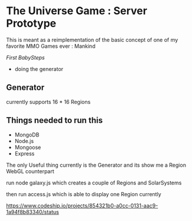 # The Universe Game : Server Prototype

This is meant as a reimplementation of the basic concept of one of my favorite MMO Games ever : Mankind

*First BabySteps*
  - doing the generator

## Generator

currently supports 16 * 16 Regions

## Things needed to run this

- MongoDB
- Node.js
- Mongoose
- Express


The only Useful thing currently is the Generator and its show me a Region WebGL counterpart

run node galaxy.js which creates a couple of Regions and SolarSystems

then run access.js which is able to display one Region currently


https://www.codeship.io/projects/854321b0-a0cc-0131-aac9-1a94f8b83340/status